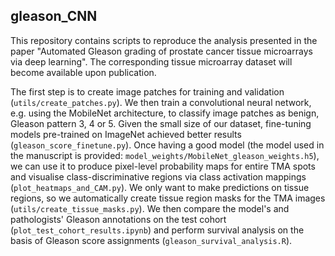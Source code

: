 ## gleason_CNN

This repository contains scripts to reproduce the analysis presented in the paper "Automated Gleason grading of prostate cancer tissue microarrays via deep learning". The corresponding tissue microarray dataset will become available upon publication. 

The first step is to create image patches for training and validation (``utils/create_patches.py``). We then train a convolutional neural network, e.g. using the MobileNet architecture, to classify image patches as benign, Gleason pattern 3, 4 or 5. Given the small size of our dataset, fine-tuning models pre-trained on ImageNet achieved better results (``gleason_score_finetune.py``).
Once having a good model (the model used in the manuscript is provided: ``model_weights/MobileNet_gleason_weights.h5``), we can use it to produce pixel-level probability maps for entire TMA spots and visualise class-discriminative regions via class activation mappings (``plot_heatmaps_and_CAM.py``). We only want to make predictions on tissue regions, so we automatically create tissue region masks for the TMA images (``utils/create_tissue_masks.py``). We then compare the model's and pathologists' Gleason annotations on the test cohort (``plot_test_cohort_results.ipynb``) and perform survival analysis on the basis of Gleason score assignments (``gleason_survival_analysis.R``).
